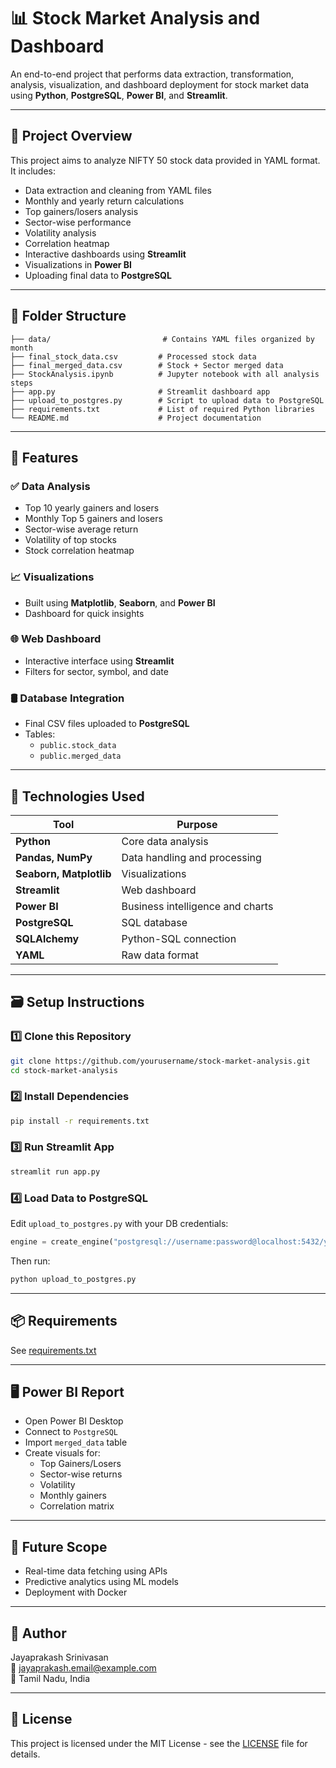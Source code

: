 # 📊 Stock Market Analysis and Dashboard

An end-to-end project that performs data extraction, transformation, analysis, visualization, and dashboard deployment for stock market data using **Python**, **PostgreSQL**, **Power BI**, and **Streamlit**.

---

## 🧾 Project Overview

This project aims to analyze NIFTY 50 stock data provided in YAML format. It includes:

- Data extraction and cleaning from YAML files
- Monthly and yearly return calculations
- Top gainers/losers analysis
- Sector-wise performance
- Volatility analysis
- Correlation heatmap
- Interactive dashboards using **Streamlit**
- Visualizations in **Power BI**
- Uploading final data to **PostgreSQL**

---

## 📁 Folder Structure

```
├── data/                         # Contains YAML files organized by month
├── final_stock_data.csv         # Processed stock data
├── final_merged_data.csv        # Stock + Sector merged data
├── StockAnalysis.ipynb          # Jupyter notebook with all analysis steps
├── app.py                       # Streamlit dashboard app
├── upload_to_postgres.py        # Script to upload data to PostgreSQL
├── requirements.txt             # List of required Python libraries
└── README.md                    # Project documentation
```

---

## 🚀 Features

### ✅ Data Analysis

- Top 10 yearly gainers and losers
- Monthly Top 5 gainers and losers
- Sector-wise average return
- Volatility of top stocks
- Stock correlation heatmap

### 📈 Visualizations

- Built using **Matplotlib**, **Seaborn**, and **Power BI**
- Dashboard for quick insights

### 🌐 Web Dashboard

- Interactive interface using **Streamlit**
- Filters for sector, symbol, and date

### 🛢️ Database Integration

- Final CSV files uploaded to **PostgreSQL**
- Tables:
  - `public.stock_data`
  - `public.merged_data`

---

## 🧰 Technologies Used

| Tool | Purpose |
|------|---------|
| **Python** | Core data analysis |
| **Pandas, NumPy** | Data handling and processing |
| **Seaborn, Matplotlib** | Visualizations |
| **Streamlit** | Web dashboard |
| **Power BI** | Business intelligence and charts |
| **PostgreSQL** | SQL database |
| **SQLAlchemy** | Python-SQL connection |
| **YAML** | Raw data format |

---

## 🗃️ Setup Instructions

### 1️⃣ Clone this Repository

```bash
git clone https://github.com/yourusername/stock-market-analysis.git
cd stock-market-analysis
```

### 2️⃣ Install Dependencies

```bash
pip install -r requirements.txt
```

### 3️⃣ Run Streamlit App

```bash
streamlit run app.py
```

### 4️⃣ Load Data to PostgreSQL

Edit `upload_to_postgres.py` with your DB credentials:

```python
engine = create_engine("postgresql://username:password@localhost:5432/your_db")
```

Then run:

```bash
python upload_to_postgres.py
```

---

## 📦 Requirements

See [requirements.txt](./requirements.txt)

---

## 🖥️ Power BI Report

- Open Power BI Desktop
- Connect to `PostgreSQL`
- Import `merged_data` table
- Create visuals for:
  - Top Gainers/Losers
  - Sector-wise returns
  - Volatility
  - Monthly gainers
  - Correlation matrix

---

## 📌 Future Scope

- Real-time data fetching using APIs
- Predictive analytics using ML models
- Deployment with Docker

---

## 📝 Author

Jayaprakash Srinivasan  
📧 jayaprakash.email@example.com  
📍 Tamil Nadu, India

---

## 📄 License

This project is licensed under the MIT License - see the [LICENSE](./LICENSE) file for details.
